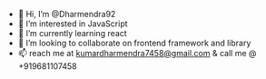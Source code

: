 - 👋 Hi, I’m @Dharmendra92
- 👀 I’m interested in JavaScript
- 🌱 I’m currently learning react
- 💞️ I’m looking to collaborate on frontend framework and library
- 📫 reach me at kumardharmendra7458@gmail.com & call me @ +919681107458

<!---
Dharmendra92/Dharmendra92 is a ✨ special ✨ repository because its `README.md` (this file) appears on your GitHub profile.
You can click the Preview link to take a look at your changes.
--->

